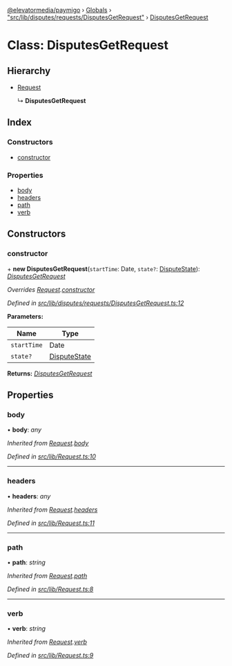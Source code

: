 [@elevatormedia/paymigo](../README.md) › [Globals](../globals.md) › ["src/lib/disputes/requests/DisputesGetRequest"](../modules/_src_lib_disputes_requests_disputesgetrequest_.md) › [DisputesGetRequest](_src_lib_disputes_requests_disputesgetrequest_.disputesgetrequest.md)

# Class: DisputesGetRequest

## Hierarchy

-   [Request](_src_lib_request_.request.md)

    ↳ **DisputesGetRequest**

## Index

### Constructors

-   [constructor](_src_lib_disputes_requests_disputesgetrequest_.disputesgetrequest.md#constructor)

### Properties

-   [body](_src_lib_disputes_requests_disputesgetrequest_.disputesgetrequest.md#body)
-   [headers](_src_lib_disputes_requests_disputesgetrequest_.disputesgetrequest.md#headers)
-   [path](_src_lib_disputes_requests_disputesgetrequest_.disputesgetrequest.md#path)
-   [verb](_src_lib_disputes_requests_disputesgetrequest_.disputesgetrequest.md#verb)

## Constructors

### constructor

\+ **new DisputesGetRequest**(`startTime`: Date, `state?`: [DisputeState](../modules/_src_lib_disputes_requests_disputesgetrequest_.md#disputestate)): _[DisputesGetRequest](_src_lib_disputes_requests_disputesgetrequest_.disputesgetrequest.md)_

_Overrides [Request](_src_lib_request_.request.md).[constructor](_src_lib_request_.request.md#constructor)_

_Defined in [src/lib/disputes/requests/DisputesGetRequest.ts:12](https://github.com/ELEVATORmedia/paymigo/blob/c28bc6c/src/lib/disputes/requests/DisputesGetRequest.ts#L12)_

**Parameters:**

| Name        | Type                                                                                      |
| ----------- | ----------------------------------------------------------------------------------------- |
| `startTime` | Date                                                                                      |
| `state?`    | [DisputeState](../modules/_src_lib_disputes_requests_disputesgetrequest_.md#disputestate) |

**Returns:** _[DisputesGetRequest](_src_lib_disputes_requests_disputesgetrequest_.disputesgetrequest.md)_

## Properties

### body

• **body**: _any_

_Inherited from [Request](_src_lib_request_.request.md).[body](_src_lib_request_.request.md#body)_

_Defined in [src/lib/Request.ts:10](https://github.com/ELEVATORmedia/paymigo/blob/c28bc6c/src/lib/Request.ts#L10)_

---

### headers

• **headers**: _any_

_Inherited from [Request](_src_lib_request_.request.md).[headers](_src_lib_request_.request.md#headers)_

_Defined in [src/lib/Request.ts:11](https://github.com/ELEVATORmedia/paymigo/blob/c28bc6c/src/lib/Request.ts#L11)_

---

### path

• **path**: _string_

_Inherited from [Request](_src_lib_request_.request.md).[path](_src_lib_request_.request.md#path)_

_Defined in [src/lib/Request.ts:8](https://github.com/ELEVATORmedia/paymigo/blob/c28bc6c/src/lib/Request.ts#L8)_

---

### verb

• **verb**: _string_

_Inherited from [Request](_src_lib_request_.request.md).[verb](_src_lib_request_.request.md#verb)_

_Defined in [src/lib/Request.ts:9](https://github.com/ELEVATORmedia/paymigo/blob/c28bc6c/src/lib/Request.ts#L9)_

